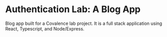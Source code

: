 # Authentication Lab: A Blog App

Blog app built for a Covalence lab project. It is a full stack application using React, Typescript, and Node/Express. 
